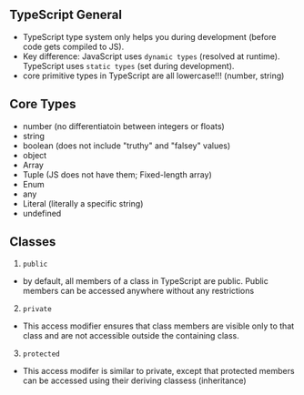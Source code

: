 ## TypeScript General
- TypeScript type system only helps you during development (before code gets compiled to JS).
- Key difference: JavaScript uses `dynamic types` (resolved at runtime). TypeScript uses `static types` (set during development).
- core primitive types in TypeScript are all lowercase!!! (number, string)


## Core Types
- number (no differentiatoin between integers or floats)
- string
- boolean (does not include "truthy" and "falsey" values)
- object
- Array
- Tuple (JS does not have them; Fixed-length array)
- Enum 
- any
- Literal (literally a specific string)
- undefined


## Classes
1. `public`
- by default, all members of a class in TypeScript are public. Public members can be accessed anywhere
without any restrictions

2. `private`
- This access modifier ensures that class members are visible only to that class and are not accessible outside the
containing class.

3. `protected`
- This access modifer is similar to private, except that protected members can be accessed using their deriving classess
(inheritance) 